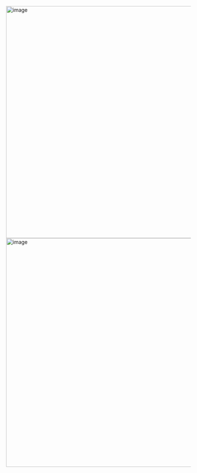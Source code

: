 <img width="632" alt="image" src="https://user-images.githubusercontent.com/89638496/200442381-bef22b28-a237-4288-9145-a050329fc168.png">
<img width="623" alt="image" src="https://user-images.githubusercontent.com/89638496/200442397-f0dd9a3c-e675-4f0a-8c7c-cf01977429d7.png">
